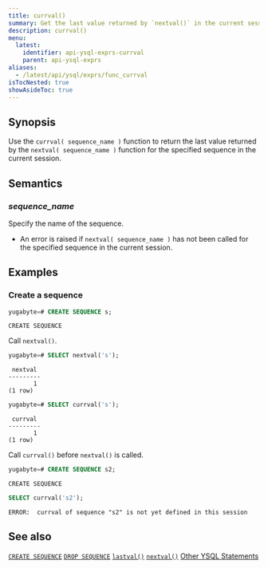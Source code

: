 ```yaml
---
title: currval()
summary: Get the last value returned by `nextval()` in the current session
description: currval()
menu:
  latest:
    identifier: api-ysql-exprs-currval
    parent: api-ysql-exprs
aliases:
  - /latest/api/ysql/exprs/func_currval
isTocNested: true
showAsideToc: true
---
```


## Synopsis

Use the `currval( sequence_name )` function to return the last value returned by the `nextval( sequence_name )` function for the specified sequence in the current session.

## Semantics

### _sequence_name_

Specify the name of the sequence.

- An error is raised if `nextval( sequence_name )` has not been called for the specified sequence in the current session.

## Examples

### Create a sequence

```sql
yugabyte=# CREATE SEQUENCE s;
```

```
CREATE SEQUENCE
```

Call `nextval()`.

```sql
yugabyte=# SELECT nextval('s');
```

```
 nextval
---------
       1
(1 row)
```

```sql
yugabyte=# SELECT currval('s');
```

```
 currval
---------
       1
(1 row)
```

Call `currval()` before `nextval()` is called.

```sql
yugabyte=# CREATE SEQUENCE s2;
```

```
CREATE SEQUENCE
```

```sql
SELECT currval('s2');
```

```
ERROR:  currval of sequence "s2" is not yet defined in this session
```

## See also

[`CREATE SEQUENCE`](../create_sequence)
[`DROP SEQUENCE`](../drop_sequence)
[`lastval()`](../lastval_sequence)
[`nextval()`](../nextval_sequence)
[Other YSQL Statements](..)
